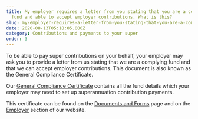 ```yaml
---
title: My employer requires a letter from you stating that you are a complying
  fund and able to accept employer contributions. What is this?
slug: my-employer-requires-a-letter-from-you-stating-that-you-are-a-complying-fund-and-able-to-accept-employer-contributions-what-is-this
date: 2020-08-13T05:18:05.000Z
category: Contributions and payments to your super
order: 3
---
```


To be able to pay super contributions on your behalf, your employer may ask you to provide a letter from us stating that we are a complying fund and that we can accept employer contributions. This document is also known as the General Compliance Certificate.

Our [General Compliance Certificate](https://www.futuresuper.com.au/generalcompliancecertificate) contains all the fund details which your employer may need to set up superannuation contribution payments.

This certificate can be found on the [Documents and Forms](https://www.futuresuper.com.au/forms-and-documents) page and on the [Employer](https://www.futuresuper.com.au/employers) section of our website.
